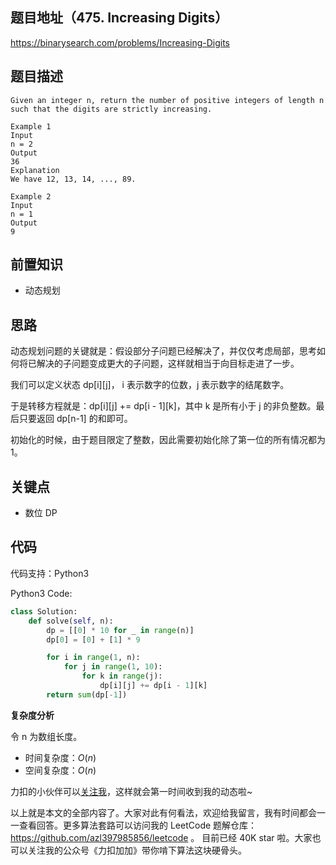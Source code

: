 ## 题目地址（475. Increasing Digits）

https://binarysearch.com/problems/Increasing-Digits

## 题目描述

```
Given an integer n, return the number of positive integers of length n such that the digits are strictly increasing.

Example 1
Input
n = 2
Output
36
Explanation
We have 12, 13, 14, ..., 89.

Example 2
Input
n = 1
Output
9
```

## 前置知识

- 动态规划

## 思路

动态规划问题的关键就是：假设部分子问题已经解决了，并仅仅考虑局部，思考如何将已解决的子问题变成更大的子问题，这样就相当于向目标走进了一步。

我们可以定义状态 dp[i][j]， i 表示数字的位数，j 表示数字的结尾数字。

于是转移方程就是：dp[i][j] += dp[i - 1][k]，其中 k 是所有小于 j 的非负整数。最后只要返回 dp[n-1] 的和即可。

初始化的时候，由于题目限定了整数，因此需要初始化除了第一位的所有情况都为 1。

## 关键点

- 数位 DP

## 代码

代码支持：Python3

Python3 Code:

```py
class Solution:
    def solve(self, n):
        dp = [[0] * 10 for _ in range(n)]
        dp[0] = [0] + [1] * 9

        for i in range(1, n):
            for j in range(1, 10):
                for k in range(j):
                    dp[i][j] += dp[i - 1][k]
        return sum(dp[-1])

```

**复杂度分析**

令 n 为数组长度。

- 时间复杂度：$O(n)$
- 空间复杂度：$O(n)$

力扣的小伙伴可以[关注我](https://leetcode-cn.com/u/fe-lucifer/)，这样就会第一时间收到我的动态啦~

以上就是本文的全部内容了。大家对此有何看法，欢迎给我留言，我有时间都会一一查看回答。更多算法套路可以访问我的 LeetCode 题解仓库：https://github.com/azl397985856/leetcode 。 目前已经 40K star 啦。大家也可以关注我的公众号《力扣加加》带你啃下算法这块硬骨头。
